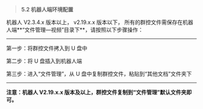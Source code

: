 > **5.2 机器人端环境配置**

机器人 V2.3.4.x 版本以上， v2.19.x.x 版本以下， 所有的群控文件需保存在机器人端**“文件管理—视频”目录下**，请按照以下步骤操作：

----

第一步：将群控文件拷入到 U 盘中

第二步：将 U 盘插入到机器人端

第三步：进入“文件管理”，从 U 盘中复制群控文件，粘贴到“其他文档”文件夹下

----

**注意：机器人 V2.19.x.x 版本及以上，群控文件复制到“文件管理”默认文件夹即可。**

